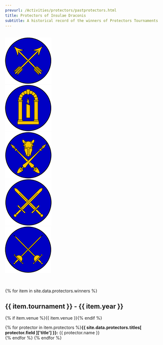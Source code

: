 ```yaml
---
prevurl: /Activities/protectors/pastprotectors.html
title: Protectors of Insulae Draconis
subtitle: A historical record of the winners of Protectors Tournaments
---
```


<div class="row">
  <div class="col-md-1 d-none d-lg-inline">
  &nbsp;
  </div>
  <div class="col-md-2 d-none d-lg-inline">
    <img src="/images/protectors/archery_protector.gif" alt="Archery Protector badge">
  </div>
  <div class="col-md-2 d-none d-lg-inline">
    <img src="/images/protectors/arts_science_protector.gif" alt="A&S Protector badge">
  </div>
  <div class="col-md-2 d-none d-lg-inline">
    <img src="/images/protectors/equestrian_protector.gif" alt="Equestrian Protector badge">
  </div>
  <div class="col-md-2 d-none d-lg-inline">
    <img src="/images/protectors/heavy_protector.gif" alt="Armoured Combat Protector badge">
  </div>
  <div class="col-md-2 d-none d-lg-inline">
    <img src="/images/protectors/rapier_protector.gif" alt="Rapier Protector badge">
  </div>
  <div class="col-md-1 d-none d-lg-inline">
  &nbsp;
  </div>
</div>

<br />

{% for item in site.data.protectors.winners %}
<h2>{{ item.tournament }} - {{ item.year }}</h2>
  {% if item.venue %}{{ item.venue }}{% endif %}

  {% for protector in item.protectors %}<strong>{{ site.data.protectors.titles[ protector.field ]['title'] }}:</strong>
  {{ protector.name }}<br>{% endfor %}
{% endfor %}

